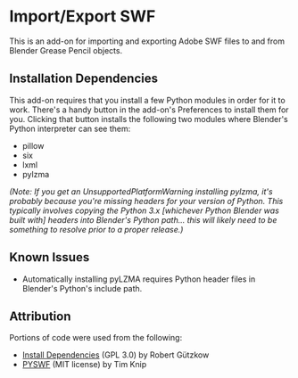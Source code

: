 # Import/Export SWF

This is an add-on for importing and exporting Adobe SWF files to and from Blender Grease Pencil objects.

## Installation Dependencies

This add-on requires that you install a few Python modules in order for it to work. There's a handy button in the add-on's Preferences to install them for you. Clicking that button installs the following two modules where Blender's Python interpreter can see them:

  * pillow
  * six
  * lxml
  * pylzma

*(Note: If you get an UnsupportedPlatformWarning installing pylzma, it's probably because you're missing headers for your version of Python. This typically involves copying the Python 3.x [whichever Python Blender was built with] headers into Blender's Python path... this will likely need to be something to resolve prior to a proper release.)*

## Known Issues

  * Automatically installing pyLZMA requires Python header files in Blender's Python's include path.

## Attribution

Portions of code were used from the following:

  * [Install Dependencies](https://github.com/robertguetzkow/blender-python-examples/) (GPL 3.0) by Robert Gützkow
  * [PYSWF](https://github.com/timknip/pyswf) (MIT license) by Tim Knip
